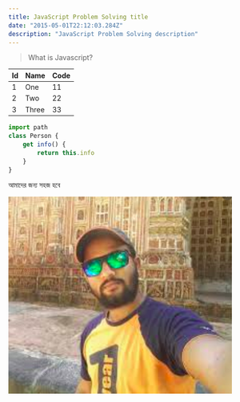 ```yaml
---
title: JavaScript Problem Solving title
date: "2015-05-01T22:12:03.284Z"
description: "JavaScript Problem Solving description"
---
```


> What is Javascript?

| Id  | Name  | Code |
| --- | ----- | ---- |
| 1   | One   | 11   |
| 2   | Two   | 22   |
| 3   | Three | 33   |

```javascript
import path
class Person {
	get info() {
		return this.info
	}
}
```

আমাদের জন্য সহজ হবে



![Image text](sunwarul-avatar.png)